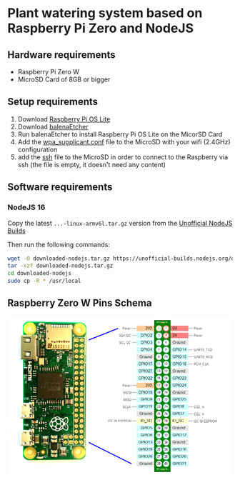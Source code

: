 # Plant watering system based on Raspberry Pi Zero and NodeJS


## Hardware requirements

- Raspberry Pi Zero W
- MicroSD Card of 8GB or bigger


## Setup requirements

1. Download [Raspberry Pi OS Lite](https://www.raspberrypi.org/software/operating-systems/)
2. Download [balenaEtcher](https://www.balena.io/etcher/)
3. Run balenaEtcher to install Raspberry Pi OS Lite on the MicorSD Card
4. Add the [wpa_supplicant.conf](https://github.com/micheledisalvatore/plant-watering-raspberry-pi-nodejs/blob/master/wpa_supplicant.conf?raw=true) file to the MicroSD with your wifi (2.4GHz) configuration
5. add the [ssh](https://github.com/micheledisalvatore/plant-watering-raspberry-pi-nodejs/blob/master/ssh?raw=true) file to the MicroSD in order to connect to the Raspberry via ssh (the file is empty, it doesn't need any content)


## Software requirements

### NodeJS 16

Copy the latest `...-linux-armv6l.tar.gz` version from the [Unofficial NodeJS Builds](https://unofficial-builds.nodejs.org/download/release/)

Then run the following commands:

```bash
wget -O downloaded-nodejs.tar.gz https://unofficial-builds.nodejs.org/download/release/v16.6.2/node-v16.6.2-linux-armv6l.tar.gz
tar -xzf downloaded-nodejs.tar.gz
cd downloaded-nodejs
sudo cp -R * /usr/local
```


## Raspberry Zero W Pins Schema

![Raspberry Zero W Pins Schema](https://github.com/micheledisalvatore/plant-watering-raspberry-pi-nodejs/blob/master/raspberrypi-zero-pins-schema.png?raw=true)

